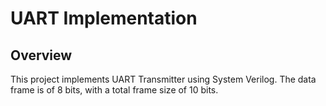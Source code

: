 # UART Implementation
## Overview
This project implements UART Transmitter using System Verilog. The data frame is of 8 bits, with a total frame size of 10 bits. 
